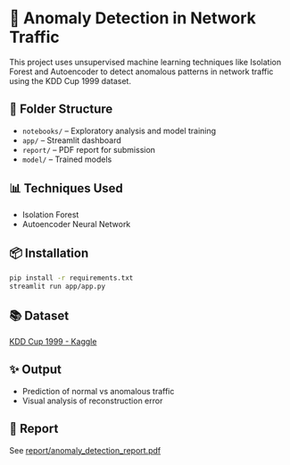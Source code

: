 # 🚨 Anomaly Detection in Network Traffic

This project uses unsupervised machine learning techniques like Isolation Forest and Autoencoder to detect anomalous patterns in network traffic using the KDD Cup 1999 dataset.

## 📁 Folder Structure
- `notebooks/` – Exploratory analysis and model training
- `app/` – Streamlit dashboard
- `report/` – PDF report for submission
- `model/` – Trained models

## 📊 Techniques Used
- Isolation Forest
- Autoencoder Neural Network

## 📦 Installation
```bash
pip install -r requirements.txt
streamlit run app/app.py
```

## 📚 Dataset
[KDD Cup 1999 - Kaggle](https://www.kaggle.com/datasets/galaxyh/kdd-cup-1999-data)

## ✨ Output
- Prediction of normal vs anomalous traffic
- Visual analysis of reconstruction error

## 📑 Report
See [report/anomaly_detection_report.pdf](report/anomaly_detection_report.pdf)
